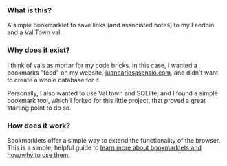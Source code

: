 ### What is this?

A simple bookmarklet to save links (and associated notes) to my Feedbin and a Val.Town val.

### Why does it exist?

I think of vals as mortar for my code bricks. In this case, I wanted a bookmarks "feed" on my website, [juancarlosasensio.com]([url](https://juancarlosasensio.com/)), and didn't want to create a whole database for it.

Personally, I also wanted to use Val.town and SQLlite, and I found a simple bookmark tool, which I forked for this little project, that proved a great starting point to do so.

### How does it work?
Bookmarklets offer a simple way to extend the functionality of the browser. This is a simple, helpful guide to [learn more about bookmarklets and how/why to use them](https://www.freecodecamp.org/news/what-are-bookmarklets/).

